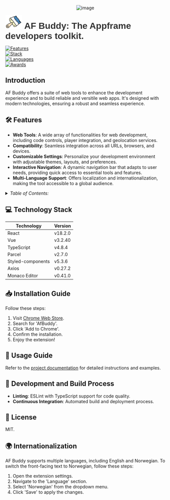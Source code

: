 <p align="center">
  
  <img src="https://github.com/JayRichh/afbuddy/assets/18374849/f3ebe93a-df30-4fe0-90e9-839735522217" alt="image" />
  
</p>

<p align="center">
  <h1 style="font-family: Arial, sans-serif; color: #333; display: inline;">
  <img src="/assets/icons/logo-bg-48.png" alt="image" />
    <span> AF Buddy: The Appframe developers toolkit. </span>  
  </h1>
</p>

[![Features](https://img.shields.io/badge/%20Features%20-%20Web%20Styling%20|%20Themes%20|%20Save/Load%20Snippets%20|%20User--Agents%20|%20Geolocation-007bff?style=flat-square&logo=features&logoColor=white)](link-to-features)<br>
[![Stack](https://img.shields.io/badge/%20Tech%20-%20React%20|%20Vue%20|%20TypeScript-4caf50?style=flat-square&logo=technology&logoColor=white)](link-to-technologies)<br>
[![Languages](https://img.shields.io/badge/%20Languages%20-%20English%20|%20Norwegian-ffeb3b?style=flat-square&logo=languages&logoColor=black)](link-to-languages)<br>
[![Awards](https://img.shields.io/badge/%20Awards%20-%20Best%20Development%20Buddy%20|%20Rubber%20Duck-gold?style=flat-square&logo=award&logoColor=black)](link-to-award)


## Introduction
AF Buddy offers a suite of web tools to enhance the development experience and to build reliable and versitile web apps. It's designed with modern technologies, ensuring a robust and seamless experience.

<h2>🛠️ Features</h2> 

- **Web Tools**: A wide array of functionalities for web development, including code controls, player integration, and geolocation services.
- **Compatibility**: Seamless integration across all URLs, browsers, and devices.
- **Customizable Settings**: Personalize your development environment with adjustable themes, layouts, and preferences.
- **Interactive Navigation**: A dynamic navigation bar that adapts to user needs, providing quick access to essential tools and features.
- **Multi-Language Support**: Offers localization and internationalization, making the tool accessible to a global audience.


<details>
<summary><i>Table of Contents:</i></summary>

1. [Introduction](#introduction)
2. [Features](#features)
3. [Technology Stack](#technology-stack)
4. [Installation Guide](#installation-guide)
5. [Usage Guide](#usage-guide)
6. [Development and Build Process](#development-and-build-process)
7. [License Information](#license-information)
8. [Internationalization](#internationalization)

</details>


<h2>💻 Technology Stack</h2> 

| Technology        | Version |
|-------------------|---------|
| React             | v18.2.0 |
| Vue               | v3.2.40 |
| TypeScript        | v4.8.4  |
| Parcel            | v2.7.0  |
| Styled-components | v5.3.6  |
| Axios             | v0.27.2 |
| Monaco Editor     | v0.41.0 |


<h2>📥 Installation Guide</h2> 

Follow these steps:
1. Visit [Chrome Web Store](link-to-chrome-web-store).
2. Search for 'AfBuddy'.
3. Click 'Add to Chrome'.
4. Confirm the installation.
5. Enjoy the extension!


<h2>📘 Usage Guide</h2> 

Refer to the [project documentation](link-to-documentation) for detailed instructions and examples.


<h2>🧪 Development and Build Process</h2> 

- **Linting**: ESLint with TypeScript support for code quality.
- **Continuous Integration**: Automated build and deployment process.


<h2>📜 License</h2> 

MIT.


<h2>🌍 Internationalization</h2> 

AF Buddy supports multiple languages, including English and Norwegian. To switch the front-facing text to Norwegian, follow these steps:
1. Open the extension settings.
2. Navigate to the 'Language' section.
3. Select 'Norwegian' from the dropdown menu.
4. Click 'Save' to apply the changes.
